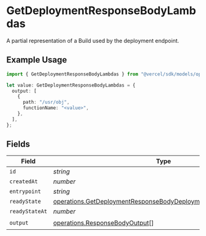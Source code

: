 # GetDeploymentResponseBodyLambdas

A partial representation of a Build used by the deployment endpoint.

## Example Usage

```typescript
import { GetDeploymentResponseBodyLambdas } from "@vercel/sdk/models/operations/getdeployment.js";

let value: GetDeploymentResponseBodyLambdas = {
  output: [
    {
      path: "/usr/obj",
      functionName: "<value>",
    },
  ],
};
```

## Fields

| Field                                                                                                                                                  | Type                                                                                                                                                   | Required                                                                                                                                               | Description                                                                                                                                            |
| ------------------------------------------------------------------------------------------------------------------------------------------------------ | ------------------------------------------------------------------------------------------------------------------------------------------------------ | ------------------------------------------------------------------------------------------------------------------------------------------------------ | ------------------------------------------------------------------------------------------------------------------------------------------------------ |
| `id`                                                                                                                                                   | *string*                                                                                                                                               | :heavy_minus_sign:                                                                                                                                     | N/A                                                                                                                                                    |
| `createdAt`                                                                                                                                            | *number*                                                                                                                                               | :heavy_minus_sign:                                                                                                                                     | N/A                                                                                                                                                    |
| `entrypoint`                                                                                                                                           | *string*                                                                                                                                               | :heavy_minus_sign:                                                                                                                                     | N/A                                                                                                                                                    |
| `readyState`                                                                                                                                           | [operations.GetDeploymentResponseBodyDeploymentsResponseReadyState](../../models/operations/getdeploymentresponsebodydeploymentsresponsereadystate.md) | :heavy_minus_sign:                                                                                                                                     | N/A                                                                                                                                                    |
| `readyStateAt`                                                                                                                                         | *number*                                                                                                                                               | :heavy_minus_sign:                                                                                                                                     | N/A                                                                                                                                                    |
| `output`                                                                                                                                               | [operations.ResponseBodyOutput](../../models/operations/responsebodyoutput.md)[]                                                                       | :heavy_check_mark:                                                                                                                                     | N/A                                                                                                                                                    |